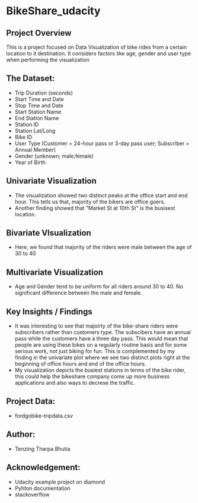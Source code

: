 # BikeShare_udacity 

## Project Overview
This is a project focused on Data Visualization of bike rides from a certain location to it destination. It considers factors like age, gender and user type when performing the visualization

## The Dataset: 
- Trip Duration (seconds)
- Start Time and Date
- Stop Time and Date
- Start Station Name
- End Station Name
- Station ID
- Station Lat/Long
- Bike ID
- User Type (Customer = 24-hour pass or 3-day pass user; Subscriber = Annual Member)
- Gender (unknown; male;female)
- Year of Birth

## Univariate Visualization
- The visualization showed two distinct peaks at the office start and end hour. This tells us that, majority of the bikers are office goers.
- Another finding showed that "Market St at 10th St" is the busisest location.

## Bivariate VIsualization
- Here, we found that majority of the riders were male between the age of 30 to 40

## Multivariate Visualization
- Age and Gender tend to be uniform for all riders around 30 to 40. No significant difference between the male and female.

## Key Insights / Findings
- It was interesting to see that majoirty of the bike-share riders were subscribers rather than customers type. The subscibers have an annual pass while the customers have a three day pass.  This would mean that people are using these bikes on a regularly routine basis and for some serious work, not just biking for fun.
This is complemented by my finding in the univariate plot where we see two distinct plots right at the beginning of office hours and end of the office hours.
- My visualization depicts the busiest stations in terms of the bike rider, this could help the bikeshare company come up more business applications and also ways to decrese the traffic. 

## Project Data:
- fordgobike-tripdata.csv

## Author:
- Tenzing Tharpa Bhutia

## Acknowledgement:
- Udacity example project on diamond
- Pyhton documentation
- stackoverflow
